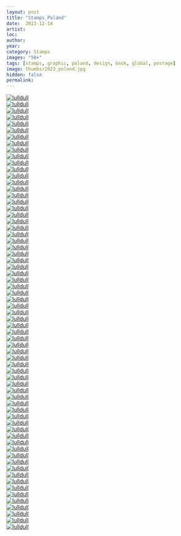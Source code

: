 ```yaml
---
layout: post
title: "Stamps_Poland"
date:  2023-12-14
artist: 
loc: 
author: 
year: 
category: Stamps
images: "50+"
tags: [stamps, graphic, poland, design, book, global, postage]
image: thumbs/2023_poland.jpg
hidden: false
permalink:
---
```






<div class="post_image">
	<a href="{{ site.baseurl }}/images/posts/2023_poland/001.jpg" target="_blank">
	<img src="{{ site.baseurl }}/images/posts/2023_poland/001.jpg" alt="lulldull"></a>
</div>

<div class="post_image">
	<a href="{{ site.baseurl }}/images/posts/2023_poland/002.jpg" target="_blank">
	<img src="{{ site.baseurl }}/images/posts/2023_poland/002.jpg" alt="lulldull"></a>
</div>

<div class="post_image">
	<a href="{{ site.baseurl }}/images/posts/2023_poland/003.jpg" target="_blank">
	<img src="{{ site.baseurl }}/images/posts/2023_poland/003.jpg" alt="lulldull"></a>
</div>

<div class="post_image">
	<a href="{{ site.baseurl }}/images/posts/2023_poland/004.jpg" target="_blank">
	<img src="{{ site.baseurl }}/images/posts/2023_poland/004.jpg" alt="lulldull"></a>
</div>

<div class="post_image">
	<a href="{{ site.baseurl }}/images/posts/2023_poland/005.jpg" target="_blank">
	<img src="{{ site.baseurl }}/images/posts/2023_poland/005.jpg" alt="lulldull"></a>
</div>

<div class="post_image">
	<a href="{{ site.baseurl }}/images/posts/2023_poland/006.jpg" target="_blank">
	<img src="{{ site.baseurl }}/images/posts/2023_poland/006.jpg" alt="lulldull"></a>
</div>

<div class="post_image">
	<a href="{{ site.baseurl }}/images/posts/2023_poland/007.jpg" target="_blank">
	<img src="{{ site.baseurl }}/images/posts/2023_poland/007.jpg" alt="lulldull"></a>
</div>


<div class="post_image">
	<a href="{{ site.baseurl }}/images/posts/2023_poland/008.jpg" target="_blank">
	<img src="{{ site.baseurl }}/images/posts/2023_poland/008.jpg" alt="lulldull"></a>
</div>

<div class="post_image">
	<a href="{{ site.baseurl }}/images/posts/2023_poland/009.jpg" target="_blank">
	<img src="{{ site.baseurl }}/images/posts/2023_poland/009.jpg" alt="lulldull"></a>
</div>

<div class="post_image">
	<a href="{{ site.baseurl }}/images/posts/2023_poland/010.jpg" target="_blank">
	<img src="{{ site.baseurl }}/images/posts/2023_poland/010.jpg" alt="lulldull"></a>
</div>


<div class="post_image">
	<a href="{{ site.baseurl }}/images/posts/2023_poland/011.jpg" target="_blank">
	<img src="{{ site.baseurl }}/images/posts/2023_poland/011.jpg" alt="lulldull"></a>
</div>


<div class="post_image">
	<a href="{{ site.baseurl }}/images/posts/2023_poland/012.jpg" target="_blank">
	<img src="{{ site.baseurl }}/images/posts/2023_poland/012.jpg" alt="lulldull"></a>
</div>


<div class="post_image">
	<a href="{{ site.baseurl }}/images/posts/2023_poland/013.jpg" target="_blank">
	<img src="{{ site.baseurl }}/images/posts/2023_poland/013.jpg" alt="lulldull"></a>
</div>


<div class="post_image">
	<a href="{{ site.baseurl }}/images/posts/2023_poland/014.jpg" target="_blank">
	<img src="{{ site.baseurl }}/images/posts/2023_poland/014.jpg" alt="lulldull"></a>
</div>


<div class="post_image">
	<a href="{{ site.baseurl }}/images/posts/2023_poland/015.jpg" target="_blank">
	<img src="{{ site.baseurl }}/images/posts/2023_poland/015.jpg" alt="lulldull"></a>
</div>

<div class="post_image">
	<a href="{{ site.baseurl }}/images/posts/2023_poland/016.jpg" target="_blank">
	<img src="{{ site.baseurl }}/images/posts/2023_poland/016.jpg" alt="lulldull"></a>
</div>

<div class="post_image">
	<a href="{{ site.baseurl }}/images/posts/2023_poland/017.jpg" target="_blank">
	<img src="{{ site.baseurl }}/images/posts/2023_poland/017.jpg" alt="lulldull"></a>
</div>

<div class="post_image">
	<a href="{{ site.baseurl }}/images/posts/2023_poland/018.jpg" target="_blank">
	<img src="{{ site.baseurl }}/images/posts/2023_poland/018.jpg" alt="lulldull"></a>
</div>

<div class="post_image">
	<a href="{{ site.baseurl }}/images/posts/2023_poland/019.jpg" target="_blank">
	<img src="{{ site.baseurl }}/images/posts/2023_poland/019.jpg" alt="lulldull"></a>
</div>

<div class="post_image">
	<a href="{{ site.baseurl }}/images/posts/2023_poland/020.jpg" target="_blank">
	<img src="{{ site.baseurl }}/images/posts/2023_poland/020.jpg" alt="lulldull"></a>
</div>

<div class="post_image">
	<a href="{{ site.baseurl }}/images/posts/2023_poland/021.jpg" target="_blank">
	<img src="{{ site.baseurl }}/images/posts/2023_poland/021.jpg" alt="lulldull"></a>
</div>

<div class="post_image">
	<a href="{{ site.baseurl }}/images/posts/2023_poland/022.jpg" target="_blank">
	<img src="{{ site.baseurl }}/images/posts/2023_poland/022.jpg" alt="lulldull"></a>
</div>

<div class="post_image">
	<a href="{{ site.baseurl }}/images/posts/2023_poland/023.jpg" target="_blank">
	<img src="{{ site.baseurl }}/images/posts/2023_poland/023.jpg" alt="lulldull"></a>
</div>

<div class="post_image">
	<a href="{{ site.baseurl }}/images/posts/2023_poland/024.jpg" target="_blank">
	<img src="{{ site.baseurl }}/images/posts/2023_poland/024.jpg" alt="lulldull"></a>
</div>

<div class="post_image">
	<a href="{{ site.baseurl }}/images/posts/2023_poland/025.jpg" target="_blank">
	<img src="{{ site.baseurl }}/images/posts/2023_poland/025.jpg" alt="lulldull"></a>
</div>

<div class="post_image">
	<a href="{{ site.baseurl }}/images/posts/2023_poland/026.jpg" target="_blank">
	<img src="{{ site.baseurl }}/images/posts/2023_poland/026.jpg" alt="lulldull"></a>
</div>

<div class="post_image">
	<a href="{{ site.baseurl }}/images/posts/2023_poland/027.jpg" target="_blank">
	<img src="{{ site.baseurl }}/images/posts/2023_poland/027.jpg" alt="lulldull"></a>
</div>

<div class="post_image">
	<a href="{{ site.baseurl }}/images/posts/2023_poland/028.jpg" target="_blank">
	<img src="{{ site.baseurl }}/images/posts/2023_poland/028.jpg" alt="lulldull"></a>
</div>

<div class="post_image">
	<a href="{{ site.baseurl }}/images/posts/2023_poland/029.jpg" target="_blank">
	<img src="{{ site.baseurl }}/images/posts/2023_poland/029.jpg" alt="lulldull"></a>
</div>

<div class="post_image">
	<a href="{{ site.baseurl }}/images/posts/2023_poland/030.jpg" target="_blank">
	<img src="{{ site.baseurl }}/images/posts/2023_poland/030.jpg" alt="lulldull"></a>
</div>

<div class="post_image">
	<a href="{{ site.baseurl }}/images/posts/2023_poland/031.jpg" target="_blank">
	<img src="{{ site.baseurl }}/images/posts/2023_poland/031.jpg" alt="lulldull"></a>
</div>

<div class="post_image">
	<a href="{{ site.baseurl }}/images/posts/2023_poland/032.jpg" target="_blank">
	<img src="{{ site.baseurl }}/images/posts/2023_poland/032.jpg" alt="lulldull"></a>
</div>

<div class="post_image">
	<a href="{{ site.baseurl }}/images/posts/2023_poland/033.jpg" target="_blank">
	<img src="{{ site.baseurl }}/images/posts/2023_poland/033.jpg" alt="lulldull"></a>
</div>

<div class="post_image">
	<a href="{{ site.baseurl }}/images/posts/2023_poland/034.jpg" target="_blank">
	<img src="{{ site.baseurl }}/images/posts/2023_poland/034.jpg" alt="lulldull"></a>
</div>

<div class="post_image">
	<a href="{{ site.baseurl }}/images/posts/2023_poland/035.jpg" target="_blank">
	<img src="{{ site.baseurl }}/images/posts/2023_poland/035.jpg" alt="lulldull"></a>
</div>

<div class="post_image">
	<a href="{{ site.baseurl }}/images/posts/2023_poland/036.jpg" target="_blank">
	<img src="{{ site.baseurl }}/images/posts/2023_poland/036.jpg" alt="lulldull"></a>
</div>

<div class="post_image">
	<a href="{{ site.baseurl }}/images/posts/2023_poland/037.jpg" target="_blank">
	<img src="{{ site.baseurl }}/images/posts/2023_poland/037.jpg" alt="lulldull"></a>
</div>

<div class="post_image">
	<a href="{{ site.baseurl }}/images/posts/2023_poland/038.jpg" target="_blank">
	<img src="{{ site.baseurl }}/images/posts/2023_poland/038.jpg" alt="lulldull"></a>
</div>

<div class="post_image">
	<a href="{{ site.baseurl }}/images/posts/2023_poland/039.jpg" target="_blank">
	<img src="{{ site.baseurl }}/images/posts/2023_poland/039.jpg" alt="lulldull"></a>
</div>

<div class="post_image">
	<a href="{{ site.baseurl }}/images/posts/2023_poland/040.jpg" target="_blank">
	<img src="{{ site.baseurl }}/images/posts/2023_poland/040.jpg" alt="lulldull"></a>
</div>

<div class="post_image">
	<a href="{{ site.baseurl }}/images/posts/2023_poland/041.jpg" target="_blank">
	<img src="{{ site.baseurl }}/images/posts/2023_poland/041.jpg" alt="lulldull"></a>
</div>

<div class="post_image">
	<a href="{{ site.baseurl }}/images/posts/2023_poland/042.jpg" target="_blank">
	<img src="{{ site.baseurl }}/images/posts/2023_poland/042.jpg" alt="lulldull"></a>
</div>

<div class="post_image">
	<a href="{{ site.baseurl }}/images/posts/2023_poland/043.jpg" target="_blank">
	<img src="{{ site.baseurl }}/images/posts/2023_poland/043.jpg" alt="lulldull"></a>
</div>

<div class="post_image">
	<a href="{{ site.baseurl }}/images/posts/2023_poland/044.jpg" target="_blank">
	<img src="{{ site.baseurl }}/images/posts/2023_poland/044.jpg" alt="lulldull"></a>
</div>

<div class="post_image">
	<a href="{{ site.baseurl }}/images/posts/2023_poland/045.jpg" target="_blank">
	<img src="{{ site.baseurl }}/images/posts/2023_poland/045.jpg" alt="lulldull"></a>
</div>

<div class="post_image">
	<a href="{{ site.baseurl }}/images/posts/2023_poland/046.jpg" target="_blank">
	<img src="{{ site.baseurl }}/images/posts/2023_poland/046.jpg" alt="lulldull"></a>
</div>

<div class="post_image">
	<a href="{{ site.baseurl }}/images/posts/2023_poland/047.jpg" target="_blank">
	<img src="{{ site.baseurl }}/images/posts/2023_poland/047.jpg" alt="lulldull"></a>
</div>

<div class="post_image">
	<a href="{{ site.baseurl }}/images/posts/2023_poland/048.jpg" target="_blank">
	<img src="{{ site.baseurl }}/images/posts/2023_poland/048.jpg" alt="lulldull"></a>
</div>

<div class="post_image">
	<a href="{{ site.baseurl }}/images/posts/2023_poland/049.jpg" target="_blank">
	<img src="{{ site.baseurl }}/images/posts/2023_poland/049.jpg" alt="lulldull"></a>
</div>

<div class="post_image">
	<a href="{{ site.baseurl }}/images/posts/2023_poland/050.jpg" target="_blank">
	<img src="{{ site.baseurl }}/images/posts/2023_poland/050.jpg" alt="lulldull"></a>
</div>

<div class="post_image">
	<a href="{{ site.baseurl }}/images/posts/2023_poland/051.jpg" target="_blank">
	<img src="{{ site.baseurl }}/images/posts/2023_poland/051.jpg" alt="lulldull"></a>
</div>

<div class="post_image">
	<a href="{{ site.baseurl }}/images/posts/2023_poland/052.jpg" target="_blank">
	<img src="{{ site.baseurl }}/images/posts/2023_poland/052.jpg" alt="lulldull"></a>
</div>

<div class="post_image">
	<a href="{{ site.baseurl }}/images/posts/2023_poland/053.jpg" target="_blank">
	<img src="{{ site.baseurl }}/images/posts/2023_poland/053.jpg" alt="lulldull"></a>
</div>

<div class="post_image">
	<a href="{{ site.baseurl }}/images/posts/2023_poland/054.jpg" target="_blank">
	<img src="{{ site.baseurl }}/images/posts/2023_poland/054.jpg" alt="lulldull"></a>
</div>

<div class="post_image">
	<a href="{{ site.baseurl }}/images/posts/2023_poland/055.jpg" target="_blank">
	<img src="{{ site.baseurl }}/images/posts/2023_poland/055.jpg" alt="lulldull"></a>
</div>

<div class="post_image">
	<a href="{{ site.baseurl }}/images/posts/2023_poland/056.jpg" target="_blank">
	<img src="{{ site.baseurl }}/images/posts/2023_poland/056.jpg" alt="lulldull"></a>
</div>

<div class="post_image">
	<a href="{{ site.baseurl }}/images/posts/2023_poland/057.jpg" target="_blank">
	<img src="{{ site.baseurl }}/images/posts/2023_poland/057.jpg" alt="lulldull"></a>
</div>

<div class="post_image">
	<a href="{{ site.baseurl }}/images/posts/2023_poland/058.jpg" target="_blank">
	<img src="{{ site.baseurl }}/images/posts/2023_poland/058.jpg" alt="lulldull"></a>
</div>

<div class="post_image">
	<a href="{{ site.baseurl }}/images/posts/2023_poland/059.jpg" target="_blank">
	<img src="{{ site.baseurl }}/images/posts/2023_poland/059.jpg" alt="lulldull"></a>
</div>

<div class="post_image">
	<a href="{{ site.baseurl }}/images/posts/2023_poland/060.jpg" target="_blank">
	<img src="{{ site.baseurl }}/images/posts/2023_poland/060.jpg" alt="lulldull"></a>
</div>

<div class="post_image">
	<a href="{{ site.baseurl }}/images/posts/2023_poland/061.jpg" target="_blank">
	<img src="{{ site.baseurl }}/images/posts/2023_poland/061.jpg" alt="lulldull"></a>
</div>

<div class="post_image">
	<a href="{{ site.baseurl }}/images/posts/2023_poland/062.jpg" target="_blank">
	<img src="{{ site.baseurl }}/images/posts/2023_poland/062.jpg" alt="lulldull"></a>
</div>

<div class="post_image">
	<a href="{{ site.baseurl }}/images/posts/2023_poland/063.jpg" target="_blank">
	<img src="{{ site.baseurl }}/images/posts/2023_poland/063.jpg" alt="lulldull"></a>
</div>

<div class="post_image">
	<a href="{{ site.baseurl }}/images/posts/2023_poland/064.jpg" target="_blank">
	<img src="{{ site.baseurl }}/images/posts/2023_poland/064.jpg" alt="lulldull"></a>
</div>

<div class="post_image">
	<a href="{{ site.baseurl }}/images/posts/2023_poland/065.jpg" target="_blank">
	<img src="{{ site.baseurl }}/images/posts/2023_poland/065.jpg" alt="lulldull"></a>
</div>

<div class="post_image">
	<a href="{{ site.baseurl }}/images/posts/2023_poland/066.jpg" target="_blank">
	<img src="{{ site.baseurl }}/images/posts/2023_poland/066.jpg" alt="lulldull"></a>
</div>

<div class="post_image">
	<a href="{{ site.baseurl }}/images/posts/2023_poland/067.jpg" target="_blank">
	<img src="{{ site.baseurl }}/images/posts/2023_poland/067.jpg" alt="lulldull"></a>
</div>